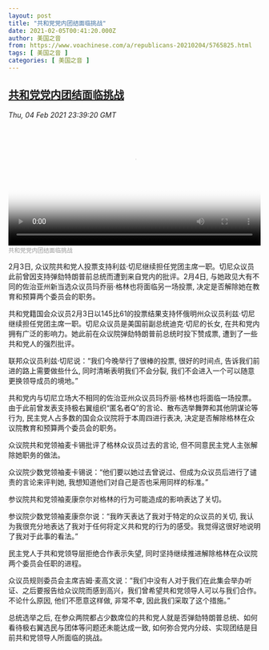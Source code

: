 ```yaml
---
layout: post
title: "共和党党内团结面临挑战"
date: 2021-02-05T00:41:20.000Z
author: 美国之音
from: https://www.voachinese.com/a/republicans-20210204/5765825.html
tags: [ 美国之音 ]
categories: [ 美国之音 ]
---
```

<!--1612485680000-->
[共和党党内团结面临挑战](https://www.voachinese.com/a/republicans-20210204/5765825.html)
------

<div>
<div><i>Thu, 04 Feb 2021 23:39:20 GMT</i></div><video poster="https://images.weserv.nl?url=gdb.voanews.com/9a709d7d-2420-449d-8eb0-ed5465fdd149_tv_r1_s_w900.jpg" src="https://av.voanews.com/Videoroot/Pangeavideo/2021/02/9/9a/9a709d7d-2420-449d-8eb0-ed5465fdd149_240p.mp4" style="width:100%" controls></video><div><small style="color: #999;">共和党党内团结面临挑战</small></div><p>2月3日, 众议院共和党人投票支持利兹·切尼继续担任党团主席一职。切尼众议员此前曾因支持弹劾特朗普前总统而遭到来自党内的批评。2月4日, 与她政见大有不同的佐治亚州新当选众议员玛乔丽·格林也将面临另一场投票, 决定是否解除她在教育和预算两个委员会的职务。</p><p>共和党籍国会众议员2月3日以145比61的投票结果支持怀俄明州众议员利兹·切尼继续担任党团主席一职。切尼众议员是美国前副总统迪克·切尼的长女, 在共和党内拥有广泛的影响力。她此前在众议院弹劾特朗普前总统时投下赞成票, 遭到了一些共和党人的强烈批评。</p><p>联邦众议员利兹·切尼说：“我们今晚举行了很棒的投票, 很好的时间点, 告诉我们前进的路上需要做些什么, 同时清晰表明我们不会分裂, 我们不会进入一个可以随意更换领导成员的境地。”</p><p>共和党内与切尼立场大不相同的佐治亚州众议员玛乔丽·格林也将面临一场投票。由于此前曾发表支持极右翼组织“匿名者Q”的言论、散布选举舞弊和其他阴谋论等行为, 民主党人占多数的国会众议院将于本周四进行表决, 决定是否解除格林在众议院教育和预算两个委员会的职务。</p><p>众议院共和党领袖麦卡锡批评了格林众议员过去的言论, 但不同意民主党人主张解除她职务的做法。</p><p>众议院少数党领袖麦卡锡说：“他们要以她过去曾说过、但成为众议员后进行了谴责的言论来评判她, 我想知道他们对自己是否也采用同样的标准。”</p><p>参议院共和党领袖麦康奈尔对格林的行为可能造成的影响表达了关切。</p><p>参议院少数党领袖麦康奈尔说：“我昨天表达了我对于特定的众议员的关切, 我认为我很充分地表达了我对于任何将定义共和党的行为的感受。我觉得这很好地说明了我对于此事的看法。”</p><p>民主党人于共和党领导层拒绝合作表示失望, 同时坚持继续推进解除格林在众议院两个委员会任职的进程。</p><p>众议员规则委员会主席吉姆·麦高文说：“我们中没有人对于我们在此集会举办听证、之后要报告给众议院而感到高兴，我们曾希望共和党领导人可以与我们合作。不论什么原因, 他们不愿意这样做, 非常不幸, 因此我们采取了这个措施。”</p><p>总统选举之后, 在参众两院都占少数席位的共和党人就是否弹劾特朗普总统、如何看待极右翼选民与团体等问题还未能达成一致, 如何弥合党内分歧、实现团结是目前共和党领导人所面临的挑战。</p>
</div>
